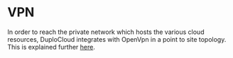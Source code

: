 # VPN

In order to reach the private network which hosts the various cloud resources, DuploCloud integrates with OpenVpn in a point to site topology. This is explained further [here](../../user-administration-1/access-control/add-and-delete-vpn-access-for-users.md). &#x20;
